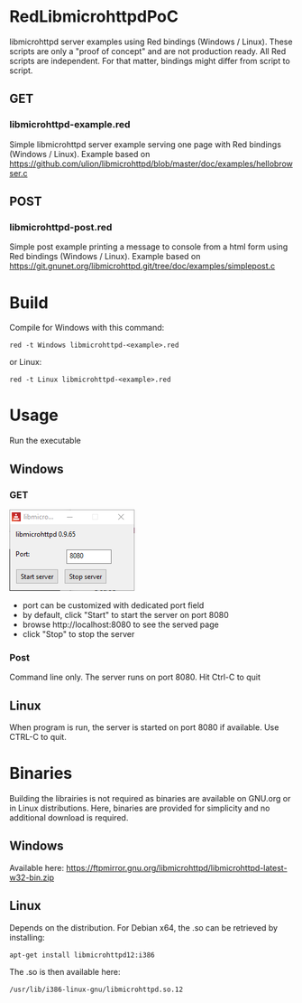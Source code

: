 # RedLibmicrohttpdPoC
libmicrohttpd server examples using Red bindings (Windows / Linux). These scripts are only a "proof of concept" and are not production ready.
All Red scripts are independent. For that matter, bindings might differ from script to script.

## GET
### libmicrohttpd-example.red
Simple libmicrohttpd server example serving one page with Red bindings (Windows / Linux).
Example based on https://github.com/ulion/libmicrohttpd/blob/master/doc/examples/hellobrowser.c

## POST
### libmicrohttpd-post.red
Simple post example printing a message to console from a html form using Red bindings (Windows / Linux).
Example based on https://git.gnunet.org/libmicrohttpd.git/tree/doc/examples/simplepost.c

# Build

Compile for Windows with this command:
```
red -t Windows libmicrohttpd-<example>.red
```

or Linux:
```
red -t Linux libmicrohttpd-<example>.red
```

# Usage

Run the executable

## Windows

### GET
![Screenshot](https://github.com/Softknobs/RedLibmicrohttpdPoC/blob/master/libmicrohttpd-win.png)

- port can be customized with dedicated port field
- by default, click "Start" to start the server on port 8080
- browse http://localhost:8080 to see the served page
- click "Stop" to stop the server

### Post

Command line only. The server runs on port 8080. Hit Ctrl-C to quit

## Linux

When program is run, the server is started on port 8080 if available.
Use CTRL-C to quit.

# Binaries

Building the librairies is not required as binaries are available on GNU.org or in Linux distributions. Here, binaries are provided for simplicity and no additional download is required.

## Windows 
Available here: https://ftpmirror.gnu.org/libmicrohttpd/libmicrohttpd-latest-w32-bin.zip

## Linux

Depends on the distribution. For Debian x64, the .so can be retrieved by installing:
```
apt-get install libmicrohttpd12:i386
```
The .so is then available here:
```
/usr/lib/i386-linux-gnu/libmicrohttpd.so.12
```



